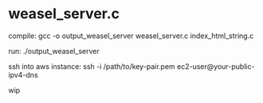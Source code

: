 # weasel_server.c

compile: gcc -o output_weasel_server weasel_server.c index_html_string.c

run: ./output_weasel_server

ssh into aws instance:
ssh -i /path/to/key-pair.pem ec2-user@your-public-ipv4-dns

wip
